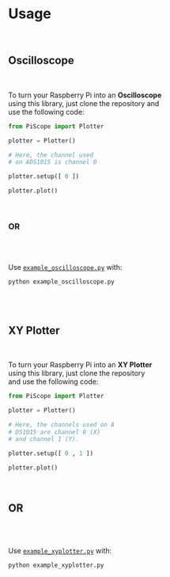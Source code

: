 
# Usage

<br>

## Oscilloscope

<br>

To turn your Raspberry Pi into an **Oscilloscope** <br>
using this library, just clone the repository and <br>
use the following code:

```python
from PiScope import Plotter

plotter = Plotter()

# Here, the channel used 
# on ADS1015 is channel 0

plotter.setup([ 0 ]) 

plotter.plot()
```

<br>

### OR

<br>
<br>

Use [`example_oscilloscope.py`][Example Oscilloscope] with:

```sh
python example_oscilloscope.py
```

<br>
<br>

## XY Plotter

<br>

To turn your Raspberry Pi into an **XY Plotter** <br>
using this library, just clone the repository <br>
and use the following code:

```python
from PiScope import Plotter

plotter = Plotter()

# Here, the channels used on A
# DS1015 are channel 0 (X) 
# and channel 1 (Y).

plotter.setup([ 0 , 1 ]) 

plotter.plot()
```

<br>

## OR

<br>
<br>

Use [`example_xyplotter.py`][Example XYPlotter] with:

```sh
python example_xyplotter.py
```
<br>


<!----------------------------------------------------------------------------->

[Example Oscilloscope]: ../Source/example_oscilloscope.py
[Example XYPlotter]: ../Source/example_xyplotter.py
